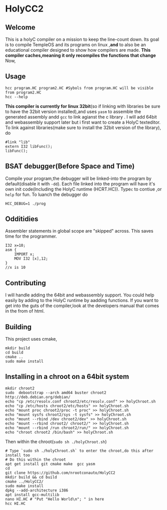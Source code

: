 # HolyCC2
## Welcome
This is a holyC compiler on a mission to keep the line-count down. Its goal is to compile TempleOS and its programs on linux ,**and** to also be an educational compiler designed to show how compilers are made. **This compiler caches,meaning it only recompiles the functions that change** Now,

## Usage
```
hcc program.HC program2.HC #Sybols from program.HC will be visible from program2.HC 
hcc --help
```
**This compiler is currently for linux 32bit**(so if linking with libraries be sure to have the 32bit version installed),and uses `yasm` to assemble the generated assembly andd `gcc` to link agianst the c library . I will add 64bit and webassembly support later but i first want to create a HolyC texteditor. To link against libraries(make sure to install the 32bit version of the library), do
```
#link "lib"
extern I32 libFunc();
libFunc();
```
## BSAT debugger(Before Space and Time)
Compile your program,the debugger will be linked-into the program by default(disable it with `-dd`).
Each file linked into the program will have it's own init code(Including the HolyC runtime (HCRT.HC)). Type`c` to contiue ,or `help` for fun.
To luanch the debugger do 
```
HCC_DEBUG=1 ./prog
```

## Odditidies
Assembler statements in global scope are "skipped" across. This saves time for the programmer.
```
I32 x=10;
asm {
	IMPORT x;
	MOV I32 [x],12;
}
//x is 10
``` 

## Contributing 
I will handle adding the 64bit and webassembly support. You could help easily by adding to the HolyC runtime by aadding functions. If you want to get into the guts of the compiler,look at the developers manual that comes in the from of html. 

## Building
This project uses cmake,
```
mkdir build 
cd build 
cmake ..
sudo make install
```
## Installing in a chroot on a 64bit system
```
mkdir chroot2
sudo  debootstrap --arch amd64 buster chroot2 http://deb.debian.org/debian/
echo "cp /etc/resolv.conf chroot2/etc/resolv.conf" >> holyChroot.sh
echo "cp /etc/hosts chroot2/etc/hosts" >> holyChroot.sh
echo "mount proc chroot2/proc -t proc" >> holyChroot.sh
echo "mount sysfs chroot2/sys -t sysfs" >> holyChroot.sh
echo "mount --rbind /dev chroot2/dev" >> holyChroot.sh
echo "mount --rbind chroot2/ chroot2/" >> holyChroot.sh
echo "mount --rbind /run chroot2/run/" >> holyChroot.sh
echo "chroot chroot2 /bin/bash" >> holyChroot.sh 
```

Then within the chroot(`sudo sh ./holyChroot.sh`)
```
# Type `sudo sh ./holyChroot.sh` to enter the chroot,do this after install too
# Do this within the chroot
apt get install git cmake make  gcc yasm 
cd
git clone https://github.com/nrootconauto/HolyCC2
mkdir build && cd build
cmake ../HolyCC2/
sudo make install
dpkg --add-architecture i386
apt install gcc-multilib
nano HI.HC # "Put "Hello World\n"; " in here 
hcc HI.HC
```
